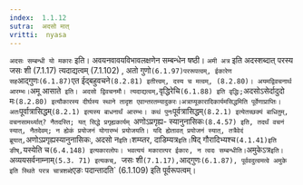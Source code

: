 ```yaml
---
index:  1.1.12
sutra:  अदसो मात्
vritti:  nyasa
---
```


`अदसः सम्बन्धी यो मकारः` इति। अवयनवावयविभावलक्षणेन सम्बन्धेन षष्ठी।
`अमी अत्र` इति अदस्शब्दात् परस्य जसः शी (7.1.17) त्यदाद्यत्वम् (7.1.102) ,
अतो गुणो` (6.1.97)पररूपत्वम्, ईकारेण सह `आद्गुणः` (6.1.87) `एत ईद्बहुवचने`
(8.2.81) इतीत्त्वम्, दस्य च मत्वम्, (8.2.80)। अयमद्विवचनार्थ आरम्भः। `अमू
आसाते` इति। अदसो द्विवचनमौ। त्यदाद्यत्वम्,`वृद्धिरेचि` (6.1.88) इति वृद्धिः; `अदसोऽसेर्दादुदो मः` (8.2.80) इत्यौकारस्य दीर्घस्य स्थाने तादृश एवान्तरतम्यादुकरः।अत्राप्यूकारादिकार्यमसिद्धमिति पूर्वेणाप्राप्तिः। अतः `पूर्वात्रासिद्धम्` (8.2.1) इत्यस्य बाधनार्थं आरम्भः। कथं पुनः `पूर्वत्रासिद्धम्`(8.2.1) इत्येतच्छक्यं
बाधितुम्, वचनसामर्थ्यात्? नैतदस्ति; यत् सिद्धे प्रगृह्यकार्यम् `अणोऽप्रगृह्य-
स्यानुनासिकः` (8.4.57) इति, तदर्थं वचनं स्यात्, नैतदेवम्; न ह्येकं प्रयोजनं
योगारम्भं प्रयोजयति। यदि ह्येतावत् प्रयोजनं स्यात्, तत्रैवेदं ब्रूयात्,
`अणोऽप्रगृह्यस्यानुनासिकः, अदसो न` इति। `शम्य्तर, दाडिम्यत्र` इति। `षिद् गौरादिभ्यश्च` (4.1.41)इति ङीष्, `यस्येति च` (6.4.148) इत्यकारलोपः। भवत्ययं
मकारात्पर ईकारः, न त्वदः सम्बन्धीति। `अमुकेऽत्र` इति। `अव्ययसर्वनाम्नाम्`(5.3.
71) इत्यकच्, `जसः शी` (7.1.17), `आद्गुणः` (6.1.87), पूर्ववदुत्वमत्वे अमुके इति
स्थिते परत्र चात्रशब्दे `एङः पदान्तादति` (6.1.109) इति पूर्वरूपत्वम्।

